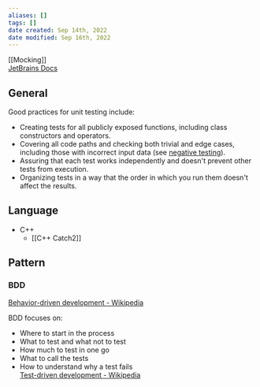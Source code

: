 ```yaml
---
aliases: []
tags: []
date created: Sep 14th, 2022
date modified: Sep 16th, 2022
---
```

[[Mocking]]  
[JetBrains Docs](https://www.jetbrains.com/help/clion/unit-testing-tutorial.html#basics)  

## General
Good practices for unit testing include:
- Creating tests for all publicly exposed functions, including class constructors and operators.
- Covering all code paths and checking both trivial and edge cases, including those with incorrect input data (see [negative testing](https://en.wikipedia.org/wiki/Negative_testing)).
- Assuring that each test works independently and doesn't prevent other tests from execution.
- Organizing tests in a way that the order in which you run them doesn't affect the results.

## Language
- C++
	- [[C++ Catch2]]

## Pattern
### BDD
[Behavior-driven development - Wikipedia](https://en.wikipedia.org/wiki/Behavior-driven_development)  

BDD focuses on:
- Where to start in the process
- What to test and what not to test
- How much to test in one go
- What to call the tests 
- How to understand why a test fails  
[Test-driven development - Wikipedia](https://en.wikipedia.org/wiki/Test-driven_development)